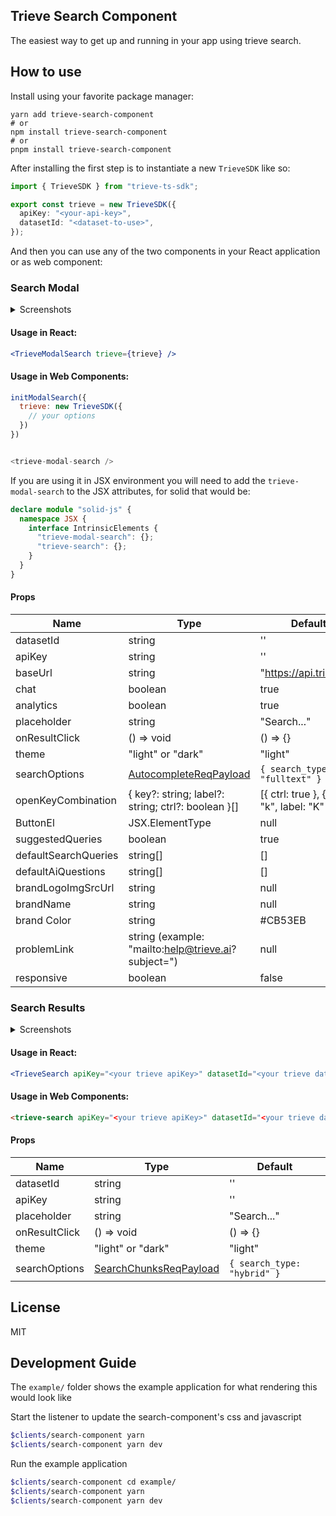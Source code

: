 ## Trieve Search Component

The easiest way to get up and running in your app using trieve search.

## How to use

Install using your favorite package manager:

```
yarn add trieve-search-component
# or
npm install trieve-search-component
# or
pnpm install trieve-search-component
```

After installing the first step is to instantiate a new `TrieveSDK` like so:

```ts
import { TrieveSDK } from "trieve-ts-sdk";

export const trieve = new TrieveSDK({
  apiKey: "<your-api-key>",
  datasetId: "<dataset-to-use>",
});
```

And then you can use any of the two components in your React application or as web component:

### Search Modal

<details>
<summary>Screenshots</summary>

![light closed](./github/modal-light-1.png)
![dark closed](./github/modal-dark-1.png)
![light open](./github/modal-light-2.png)

</details>

#### Usage in React:

```jsx
<TrieveModalSearch trieve={trieve} />
```

#### Usage in Web Components:

```js
initModalSearch({
  trieve: new TrieveSDK({
    // your options
  })
})


<trieve-modal-search />

```

If you are using it in JSX environment you will need to add the `trieve-modal-search` to the JSX attributes, for solid that would be:

```typescript
declare module "solid-js" {
  namespace JSX {
    interface IntrinsicElements {
      "trieve-modal-search": {};
      "trieve-search": {};
    }
  }
}
```

#### Props

| Name                 | Type                                                                                           | Default                                    |
| -------------------- | ---------------------------------------------------------------------------------------------- | ------------------------------------------ |
| datasetId            | string                                                                                         | ''                                         |
| apiKey               | string                                                                                         | ''                                         |
| baseUrl              | string                                                                                         | "https://api.trieve.ai"                    |
| chat                 | boolean                                                                                        | true                                       |
| analytics            | boolean                                                                                        | true                                       |
| placeholder          | string                                                                                         | "Search..."                                |
| onResultClick        | () => void                                                                                     | () => {}                                   |
| theme                | "light" or "dark"                                                                              | "light"                                    |
| searchOptions        | [AutocompleteReqPayload](https://ts-sdk.trieve.ai/types/types_gen.AutocompleteReqPayload.html) | `{ search_type: "fulltext" }`              |
| openKeyCombination   | { key?: string; label?: string; ctrl?: boolean }[]                                             | [{ ctrl: true }, { key: "k", label: "K" }] |
| ButtonEl             | JSX.ElementType                                                                                | null                                       |
| suggestedQueries     | boolean                                                                                        | true                                       |
| defaultSearchQueries | string[]                                                                                       | []                                         |
| defaultAiQuestions   | string[]                                                                                       | []                                         |
| brandLogoImgSrcUrl   | string                                                                                         | null                                       |
| brandName            | string                                                                                         | null                                       |
| brand Color          | string                                                                                         | #CB53EB                                    |
| problemLink          | string (example: "mailto:help@trieve.ai?subject=")                                             | null                                       |
| responsive           | boolean                                                                                        | false                                      |

### Search Results

<details>
<summary>Screenshots</summary>

![light](./github/search-light.png)
![dark](./github/search-dark.png)

</details>

#### Usage in React:

```jsx
<TrieveSearch apiKey="<your trieve apiKey>" datasetId="<your trieve datasetId" />
```

#### Usage in Web Components:

```html
<trieve-search apiKey="<your trieve apiKey>" datasetId="<your trieve datasetId" />
```

#### Props

| Name          | Type                                                                                           | Default                     |
| ------------- | ---------------------------------------------------------------------------------------------- | --------------------------- |
| datasetId     | string                                                                                         | ''                          |
| apiKey        | string                                                                                         | ''                          |
| placeholder   | string                                                                                         | "Search..."                 |
| onResultClick | () => void                                                                                     | () => {}                    |
| theme         | "light" or "dark"                                                                              | "light"                     |
| searchOptions | [SearchChunksReqPayload](https://ts-sdk.trieve.ai/types/types_gen.SearchChunksReqPayload.html) | `{ search_type: "hybrid" }` |

## License

MIT

## Development Guide

The `example/` folder shows the example application for what rendering this would look like

Start the listener to update the search-component's css and javascript

```sh
$clients/search-component yarn
$clients/search-component yarn dev
```

Run the example application

```sh
$clients/search-component cd example/
$clients/search-component yarn
$clients/search-component yarn dev
```
